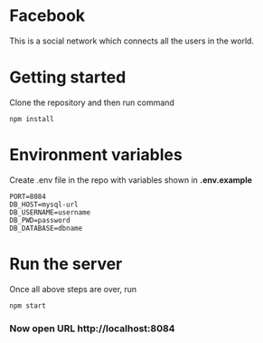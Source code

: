 # Facebook
This is a social network which connects all the users in the world.

# Getting started
Clone the repository and then run command
```
npm install
```

# Environment variables
Create .env file in the repo with variables shown in **.env.example**

```
PORT=8084
DB_HOST=mysql-url
DB_USERNAME=username
DB_PWD=password
DB_DATABASE=dbname
```

# Run the server
Once all above steps are over, run
```
npm start
```

### Now open URL http://localhost:8084

